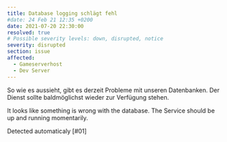 ```yaml
---
title: Database logging schlägt fehl
#date: 24 Feb 21 12:35 +0200
date: 2021-07-20 22:30:00
resolved: true
# Possible severity levels: down, disrupted, notice
severity: disrupted
section: issue
affected:
  - Gameserverhost
  - Dev Server
---
```

So wie es aussieht, gibt es derzeit Probleme mit unseren Datenbanken.
Der Dienst sollte baldmöglichst wieder zur Verfügung stehen.

It looks like something is wrong with the database. 
The Service should be up and running momentarily. 

Detected automaticaly [#01]